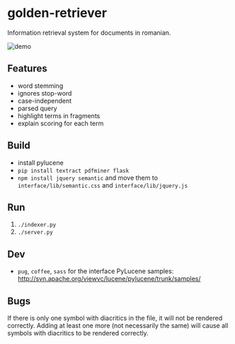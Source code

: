 # golden-retriever

Information retrieval system for documents in romanian.

![demo](demo.gif)

## Features
  - word stemming
  - ignores stop-word
  - case-independent
  - parsed query
  - highlight terms in fragments
  - explain scoring for each term

## Build
 - install pylucene
 - `pip install textract pdfminer flask`
 - `npm install jquery semantic` and move them to `interface/lib/semantic.css` and `interface/lib/jquery.js`

## Run
1. `./indexer.py`
2. `./server.py`

## Dev
 - `pug`, `coffee`, `sass` for the interface
PyLucene samples: http://svn.apache.org/viewvc/lucene/pylucene/trunk/samples/


## Bugs
If there is only one symbol with diacritics in the file, it will not be rendered correctly. Adding at least one more (not necessarily the same) will cause all symbols with diacritics to be rendered correctly.
